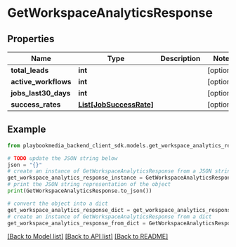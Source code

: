 # GetWorkspaceAnalyticsResponse


## Properties

Name | Type | Description | Notes
------------ | ------------- | ------------- | -------------
**total_leads** | **int** |  | [optional] 
**active_workflows** | **int** |  | [optional] 
**jobs_last30_days** | **int** |  | [optional] 
**success_rates** | [**List[JobSuccessRate]**](JobSuccessRate.md) |  | [optional] 

## Example

```python
from playbookmedia_backend_client_sdk.models.get_workspace_analytics_response import GetWorkspaceAnalyticsResponse

# TODO update the JSON string below
json = "{}"
# create an instance of GetWorkspaceAnalyticsResponse from a JSON string
get_workspace_analytics_response_instance = GetWorkspaceAnalyticsResponse.from_json(json)
# print the JSON string representation of the object
print(GetWorkspaceAnalyticsResponse.to_json())

# convert the object into a dict
get_workspace_analytics_response_dict = get_workspace_analytics_response_instance.to_dict()
# create an instance of GetWorkspaceAnalyticsResponse from a dict
get_workspace_analytics_response_from_dict = GetWorkspaceAnalyticsResponse.from_dict(get_workspace_analytics_response_dict)
```
[[Back to Model list]](../README.md#documentation-for-models) [[Back to API list]](../README.md#documentation-for-api-endpoints) [[Back to README]](../README.md)


